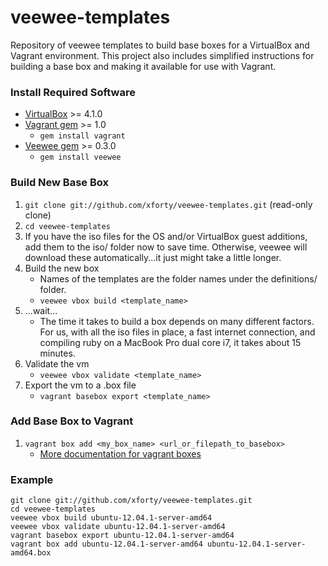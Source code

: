 veewee-templates
================

Repository of veewee templates to build base boxes for a VirtualBox
and Vagrant environment.  This project also includes simplified
instructions for building a base box and making it available for use
with Vagrant.

### Install Required Software ###

* [VirtualBox](http://www.virtualbox.org) >= 4.1.0
* [Vagrant gem](http://www.vagrantup.com) >= 1.0
    * `gem install vagrant`
* [Veewee gem](https://github.com/jedi4ever/veewee) >= 0.3.0
    * `gem install veewee`

### Build New Base Box ###

1. `git clone git://github.com/xforty/veewee-templates.git` (read-only clone)
2. `cd veewee-templates`
3. If you have the iso files for the OS and/or VirtualBox guest additions, add them to the iso/ folder now to save time.  Otherwise, veewee will download these automatically...it just might take a little longer.
4. Build the new box
    * Names of the templates are the folder names under the definitions/ folder.
    * `veewee vbox build <template_name>`
5. ...wait...
    * The time it takes to build a box depends on many different factors.  For us, with all the iso files in place, a fast internet connection, and compiling ruby on a MacBook Pro dual core i7, it takes about 15 minutes.
6. Validate the vm
    * `veewee vbox validate <template_name>`
7. Export the vm to a .box file
    * `vagrant basebox export <template_name>`

### Add Base Box to Vagrant ###

1. `vagrant box add <my_box_name> <url_or_filepath_to_basebox>`
    * [More documentation for vagrant boxes](http://vagrantup.com/docs/boxes.html)

### Example ###

    git clone git://github.com/xforty/veewee-templates.git
    cd veewee-templates
    veewee vbox build ubuntu-12.04.1-server-amd64
    veewee vbox validate ubuntu-12.04.1-server-amd64
    vagrant basebox export ubuntu-12.04.1-server-amd64
    vagrant box add ubuntu-12.04.1-server-amd64 ubuntu-12.04.1-server-amd64.box
